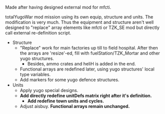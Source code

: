 Made after having designed external mod for mfcti.

totalYugoWar mod mission using its own equip, structure and units. The modification is very much. Thus the equipment and structure aren't well designed to "replace" array elements like mfcti or TZK_SE mod but directly call external re-definition script.
+ Structure
	+ "Replace" work for main factories up till to field hospital. After then the arrays are 'resize'-ed, fill with fuelStation/TZK_Mortar and other yugo structures.
		+ Besides, ammo crates and heliH is added in the end.
	+ Functional arrays are redefined later, using yugo structures' local type variables.
	+ Add markers for some yugo defence structures.
+ Units
	+ Apply yugo special designs.
	+ **Add directly redefine unitDefs matrix right after it's definition.**
		+ **Add redefine town units and cycles.**
	+ Adjust aisbuy. **Functional arrays remain unchanged.**

